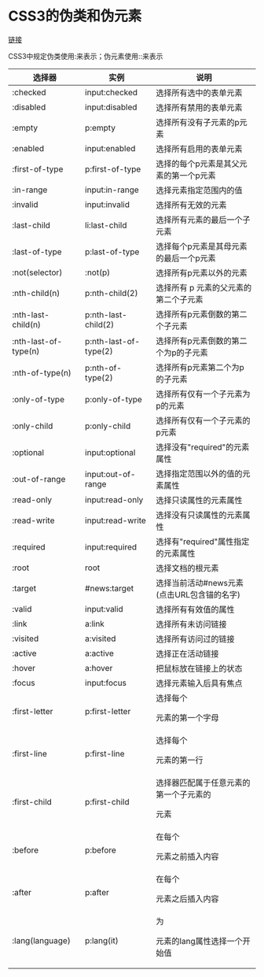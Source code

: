 # CSS3的伪类和伪元素

[链接](https://github.com/haizlin/fe-interview/issues/14)

CSS3中规定伪类使用:来表示；伪元素使用::来表示


|  选择器   | 实例  | 说明  |
|  ----  | ----  | ----  |
| :checked  | input:checked | 选择所有选中的表单元素 |
| :disabled  | input:disabled | 选择所有禁用的表单元素 |
| :empty | p:empty | 选择所有没有子元素的p元素 |
| :enabled | input:enabled | 选择所有启用的表单元素 |
| :first-of-type | p:first-of-type | 选择的每个p元素是其父元素的第一个p元素 |
| :in-range | input:in-range | 选择元素指定范围内的值 |
| :invalid | input:invalid  | 选择所有无效的元素 |
| :last-child | li:last-child  | 选择所有元素的最后一个子元素|
| :last-of-type | p:last-of-type | 选择每个p元素是其母元素的最后一个p元素|
| :not(selector) | :not(p) | 选择所有p元素以外的元素|
| :nth-child(n) | p:nth-child(2) | 选择所有 p 元素的父元素的第二个子元素|
| :nth-last-child(n) | p:nth-last-child(2) | 选择所有p元素倒数的第二个子元素|
| :nth-last-of-type(n) | p:nth-last-of-type(2) | 选择所有p元素倒数的第二个为p的子元素|
| :nth-of-type(n) | p:nth-of-type(2) | 选择所有p元素第二个为p的子元素|
| :only-of-type | p:only-of-type | 选择所有仅有一个子元素为p的元素|
| :only-child | p:only-child | 选择所有仅有一个子元素的p元素|
| :optional | input:optional	 | 选择没有"required"的元素属性|
| :out-of-range | input:out-of-range		 | 选择指定范围以外的值的元素属性|
| :read-only | input:read-only			 | 选择只读属性的元素属性|
| :read-write | input:read-write		 | 选择没有只读属性的元素属性|
| :required | input:required			 | 选择有"required"属性指定的元素属性|
| :root | root			 | 选择文档的根元素|
| :target | #news:target				 | 选择当前活动#news元素(点击URL包含锚的名字)|
| :valid | input:valid					 | 选择所有有效值的属性|
| :link | a:link						 | 选择所有未访问链接|
| :visited | a:visited					 | 选择所有访问过的链接|
| :active | a:active					| 选择正在活动链接|
| :hover | a:hover						| 把鼠标放在链接上的状态|
| :focus | input:focus					| 选择元素输入后具有焦点|
| :first-letter | p:first-letter		| 选择每个<p> 元素的第一个字母|
| :first-line | p:first-line			| 选择每个<p> 元素的第一行|
| :first-child	 | p:first-child		| 选择器匹配属于任意元素的第一个子元素的 <p> 元素|
| :before	 | p:before			| 在每个<p>元素之前插入内容|
| :after	 | p:after			| 在每个<p>元素之后插入内容|
| :lang(language)	 | p:lang(it)			| 为<p>元素的lang属性选择一个开始值|

